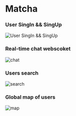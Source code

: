 # Matcha

### User SingIn && SingUp
![User SingIn && SingUp](https://media.giphy.com/media/yxiccIPwLRG2auwFRe/giphy.gif)

### Real-time chat webscoket
![chat](https://media.giphy.com/media/X7hOTHPSUzyf3hlqRu/giphy.gif)

### Users search
![search](https://media.giphy.com/media/1inplzYExMY5K81Fhy/giphy.gif)

### Global map of users
![map](https://media.giphy.com/media/vgzADvCV3VVkaSJaqL/giphy.gif)
